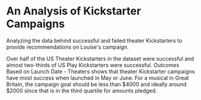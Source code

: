 # An Analysis of Kickstarter Campaigns
Analyzing the data behind successful and failed theater Kickstarters to provide recommendations on Louise's campaign. 

Over half of the US Theater Kickstarters in the dataset were successful and almost two-thirds of US Play Kickstarters were successful. Outcomes Based on Launch Date - Theaters shows that theater Kickstarter campaigns have most success when launched in May or June. For a musical in Great Britain, the campaign goal should be less than $4000 and ideally around $2000 since that is in the third quartile for amounts pledged.
